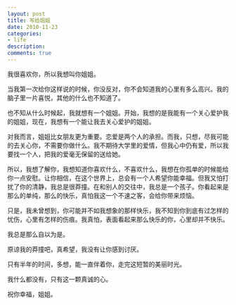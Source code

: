 ```yaml
---
layout: post
title: 写给姐姐
date: 2010-11-23
categories:
- life
description:
comments: true
---
```

我很喜欢你，所以我想叫你姐姐。

当我第一次给你这样说的时候，你没反对，你不会知道我的心里有多么高兴。我的脑子里一片喜悦，其他的什么也不知道了。

也不知从什么时候起，我就想有一个姐姐。开始，我想的是我能有一个关心爱护我的姐姐，现在，我想有一个能让我去关心爱护的姐姐。

对我而言，姐姐比女朋友更为重要。恋爱是两个人的承担。而我，只想，尽我可能的去关心你，不需要你做什么。我不期待大学里的爱情，但我心中仍有爱，所以我要找一个人，把我的爱毫无保留的送给她。

所以，我想了解你，我想知道你喜欢什么，不喜欢什么，我想在你孤单的时候能给你一点安慰。让你相信，在这个世界上，总会有一个人希望你能幸福。但我又怕打扰了你的清静，我总是很莽撞。在和别人的交往中，我总是一个孩子。你看起来是那么的单纯，那么的快乐，真怕我这一个不速之客，会给你带来烦恼。

只是，我未曾想到，你可能并不如我想象的那样快乐，我不知到你到底有过怎样的忧伤，心里有怎样的伤痕。我真怕，表面看起来那么快乐的你，心里却并不快乐。

我总是那么自以为是。

原谅我的莽撞吧，真希望，我没有让你感到讨厌。

只有半年的时间，多想，能一直伴着你，走完这短暂的美丽时光。

我什么都没有，只有这一颗真诚的心。

祝你幸福，姐姐。
